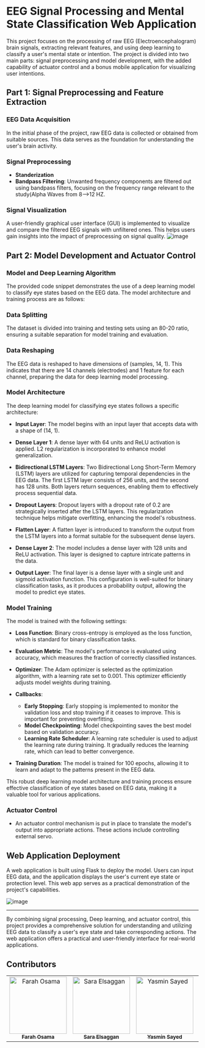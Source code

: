 # EEG Signal Processing and Mental State Classification Web Application

This project focuses on the processing of raw EEG (Electroencephalogram) brain signals, extracting relevant features, and using deep learning to classify a user's mental state or intention. The project is divided into two main parts: signal preprocessing and model development, with the added capability of actuator control and a bonus mobile application for visualizing user intentions.

## Part 1: Signal Preprocessing and Feature Extraction

### EEG Data Acquisition
In the initial phase of the project, raw EEG data is collected or obtained from suitable sources. This data serves as the foundation for understanding the user's brain activity.

### Signal Preprocessing
- **Standerization**
- **Bandpass Filtering**: Unwanted frequency components are filtered out using bandpass filters, focusing on the frequency range relevant to the study(Alpha Waves from 8-->12 HZ.


### Signal Visualization
A user-friendly graphical user interface (GUI) is implemented to visualize and compare the filtered EEG signals with unfiltered ones. This helps users gain insights into the impact of preprocessing on signal quality.
![image](https://github.com/Youssef-Ashraf71/Task2_Medical/assets/83988379/aca5f826-388f-45d6-949f-4dd847a515dc)



## Part 2: Model Development and Actuator Control
### Model and Deep Learning Algorithm

The provided code snippet demonstrates the use of a deep learning model to classify eye states based on the EEG data. The model architecture and training process are as follows:

### Data Splitting

The dataset is divided into training and testing sets using an 80-20 ratio, ensuring a suitable separation for model training and evaluation.

### Data Reshaping

The EEG data is reshaped to have dimensions of (samples, 14, 1). This indicates that there are 14 channels (electrodes) and 1 feature for each channel, preparing the data for deep learning model processing.

### Model Architecture

The deep learning model for classifying eye states follows a specific architecture:

- **Input Layer**: The model begins with an input layer that accepts data with a shape of (14, 1).

- **Dense Layer 1**: A dense layer with 64 units and ReLU activation is applied. L2 regularization is incorporated to enhance model generalization.

- **Bidirectional LSTM Layers**: Two Bidirectional Long Short-Term Memory (LSTM) layers are utilized for capturing temporal dependencies in the EEG data. The first LSTM layer consists of 256 units, and the second has 128 units. Both layers return sequences, enabling them to effectively process sequential data.

- **Dropout Layers**: Dropout layers with a dropout rate of 0.2 are strategically inserted after the LSTM layers. This regularization technique helps mitigate overfitting, enhancing the model's robustness.

- **Flatten Layer**: A flatten layer is introduced to transform the output from the LSTM layers into a format suitable for the subsequent dense layers.

- **Dense Layer 2**: The model includes a dense layer with 128 units and ReLU activation. This layer is designed to capture intricate patterns in the data.

- **Output Layer**: The final layer is a dense layer with a single unit and sigmoid activation function. This configuration is well-suited for binary classification tasks, as it produces a probability output, allowing the model to predict eye states.

### Model Training

The model is trained with the following settings:

- **Loss Function**: Binary cross-entropy is employed as the loss function, which is standard for binary classification tasks.

- **Evaluation Metric**: The model's performance is evaluated using accuracy, which measures the fraction of correctly classified instances.

- **Optimizer**: The Adam optimizer is selected as the optimization algorithm, with a learning rate set to 0.001. This optimizer efficiently adjusts model weights during training.

- **Callbacks**:
  - **Early Stopping**: Early stopping is implemented to monitor the validation loss and stop training if it ceases to improve. This is important for preventing overfitting.
  - **Model Checkpointing**: Model checkpointing saves the best model based on validation accuracy.
  - **Learning Rate Scheduler**: A learning rate scheduler is used to adjust the learning rate during training. It gradually reduces the learning rate, which can lead to better convergence.

- **Training Duration**: The model is trained for 100 epochs, allowing it to learn and adapt to the patterns present in the EEG data.

This robust deep learning model architecture and training process ensure effective classification of eye states based on EEG data, making it a valuable tool for various applications.

### Actuator Control
- An actuator control mechanism is put in place to translate the model's output into appropriate actions. These actions include controlling external servo.


## Web Application Deployment

A web application is built using Flask to deploy the model. Users can input EEG data, and the application displays the user's current eye state or protection level. This web app serves as a practical demonstration of the project's capabilities.


![image](https://github.com/Youssef-Ashraf71/Task2_Medical/assets/83988379/004ba914-7125-4e69-bef7-9524d6e181f7)

---

By combining signal processing, Deep learning, and actuator control, this project provides a comprehensive solution for understanding and utilizing EEG data to classify a user's eye state and take corresponding actions. The web application offers a practical and user-friendly interface for real-world applications.


## Contributors

<table>
  <tr>
    <td align="center">
    <a href="https://github.com/fou65" target="_black">
    <img src="https://avatars.githubusercontent.com/u/115308809?v=4" width="150px;" alt="Farah Osama"/>
    <br />
    <sub><b>Farah Osama</b></sub></a>
    <td align="center">
    <a href="https://github.com/SaraElsaggan" target="_black">
    <img src="https://avatars.githubusercontent.com/u/104657535?v=4" width="150px;" alt="Sara Elsaggan"/>
    <br />
    <sub><b>Sara Elsaggan</b></sub></a>
    </td>
    </td>
    <td align="center">
    <a href="https://github.com/yassmin2000" target="_black">
    <img src="https://avatars.githubusercontent.com/u/105241119?v=4" width="150px;" alt="Yasmin Sayed"/>
    <br />
    <sub><b>Yasmin Sayed</b></sub></a>
    </td>
   <td align="center">
    <a href="https://github.com/" target="_black">
    <img src="" width="150px;" alt="Reem Adel"/>
    <br />
    <sub><b>Reem Adel</b></sub></a>
    </td>
    <td align="center">
    <a href="https://github.com/Youssef-Ashraf71" target="_black">
    <img src="https://avatars.githubusercontent.com/u/83988379?v=4" width="150px;" alt="Youssef Ashraf"/>
    <br />
    <sub><b>Youssef Ashraf</b></sub></a>
    </td>
      </tr>
 </table>
